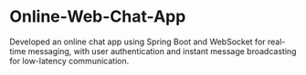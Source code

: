 # Online-Web-Chat-App
Developed an online chat app using Spring Boot and WebSocket for real-time messaging, with user authentication and instant message broadcasting for low-latency communication.
